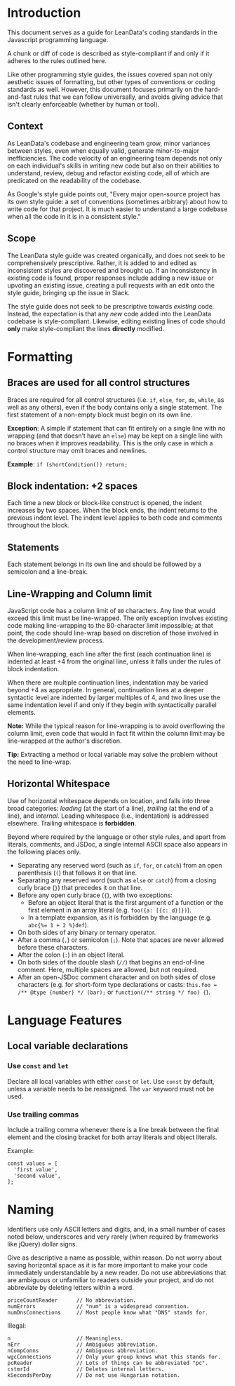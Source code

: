 # Introduction

This document serves as a guide for LeanData's coding standards in the Javascript programming language.

A chunk or diff of code is described as style-compliant if and only if it adheres to the rules outlined here.

Like other programming style guides, the issues covered span not only aesthetic issues of formatting, but other types of conventions or coding standards as well. However, this document focuses primarily on the hard-and-fast rules that we can follow universally, and avoids giving advice that isn't clearly enforceable (whether by human or tool).

## Context

As LeanData's codebase and engineering team grow, minor variances between styles, even when equally valid, generate minor-to-major inefficiencies. The code velocity of an engineering team depends not only on each individual's skills in writing new code but also on their abilities to understand, review, debug and refactor existing code, all of which are predicated on the readability of the codebase.

As Google's style guide points out, "Every major open-source project has its own style guide: a set of conventions (sometimes arbitrary) about how to write code for that project. It is much easier to understand a large codebase when all the code in it is in a consistent style."

## Scope

The LeanData style guide was created organically, and does not seek to be comprehensively prescriptive. Rather, it is added to and edited as inconsistent styles are discovered and brought up. If an inconsistency in existing code is found, proper responses include adding a new issue or upvoting an existing issue, creating a pull requests with an edit onto the style guide, bringing up the issue in Slack.

The style guide does not seek to be prescriptive towards *existing* code. Instead, the expectation is that any *new* code added into the LeanData codebase is style-compliant. Likewise, editing existing lines of code should **only** make style-compliant the lines **directly** modified.

# Formatting

## Braces are used for all control structures

Braces are required for all control structures (i.e. `if`, `else`, `for`, `do`, `while`, as well as any others), even if the body contains only a single statement. The first statement of a non-empty block must begin on its own line.

**Exception**: A simple if statement that can fit entirely on a single line with no wrapping (and that doesn’t have an `else`) may be kept on a single line with no braces when it improves readability. This is the only case in which a control structure may omit braces and newlines.

**Example**: `if (shortCondition()) return;`

## Block indentation: +2 spaces

Each time a new block or block-like construct is opened, the indent increases by two spaces. When the block ends, the indent returns to the previous indent level. The indent level applies to both code and comments throughout the block.

## Statements

Each statement belongs in its own line and should be followed by a semicolon and a line-break.

## Line-Wrapping and Column limit
JavaScript code has a column limit of `80` characters. Any line that would exceed this limit must be line-wrapped. The only exception involves existing code making line-wrapping to the 80-character limit impossible; at that point, the code should line-wrap based on discretion of those involved in the development/review process.

When line-wrapping, each line after the first (each continuation line) is indented at least +4 from the original line, unless it falls under the rules of block indentation.

When there are multiple continuation lines, indentation may be varied beyond +4 as appropriate. In general, continuation lines at a deeper syntactic level are indented by larger multiples of 4, and two lines use the same indentation level if and only if they begin with syntactically parallel elements.

**Note:** While the typical reason for line-wrapping is to avoid overflowing the column limit, even code that would in fact fit within the column limit may be line-wrapped at the author's discretion.

**Tip:** Extracting a method or local variable may solve the problem without the need to line-wrap.

## Horizontal Whitespace
Use of horizontal whitespace depends on location, and falls into three broad categories: *leading* (at the start of a line), *trailing* (at the end of a line), and *internal*. Leading whitespace (i.e., indentation) is addressed elsewhere. Trailing whitespace is **forbidden**.

Beyond where required by the language or other style rules, and apart from literals, comments, and JSDoc, a single internal ASCII space also appears in the following places only.

- Separating any reserved word (such as `if`, `for`, or `catch`) from an open parenthesis (`(`) that follows it on that line.
- Separating any reserved word (such as `else` or `catch`) from a closing curly brace (`}`) that precedes it on that line.
- Before any open curly brace (`{`), with two exceptions:
  - Before an object literal that is the first argument of a function or the first element in an array literal (e.g. `foo({a: [{c: d}]})`).
  - In a template expansion, as it is forbidden by the language (e.g. `abc{%= 1 + 2 %}def`).
- On both sides of any binary or ternary operator.
- After a comma (`,`) or semicolon (`;`). Note that spaces are never allowed before these characters.
- After the colon (`:`) in an object literal.
- On both sides of the double slash (`//`) that begins an end-of-line comment. Here, multiple spaces are allowed, but not required.
- After an open-JSDoc comment character and on both sides of close characters (e.g. for short-form type declarations or casts: t`his.foo = /** @type {number} */ (bar);` or `function(/** string */ foo) {`).

# Language Features

## Local variable declarations

### Use `const` and `let`
Declare all local variables with either `const` or `let`. Use `const` by default, unless a variable needs to be reassigned. The `var` keyword must not be used.

### Use trailing commas
Include a trailing comma whenever there is a line break between the final element and the closing bracket for both array literals and object literals.

Example:
```
const values = [
  'first value',
  'second value',
];
```

# Naming

Identifiers use only ASCII letters and digits, and, in a small number of cases noted below, underscores and very rarely (when required by frameworks like jQuery) dollar signs.

Give as descriptive a name as possible, within reason. Do not worry about saving horizontal space as it is far more important to make your code immediately understandable by a new reader. Do not use abbreviations that are ambiguous or unfamiliar to readers outside your project, and do not abbreviate by deleting letters within a word.

```
priceCountReader      // No abbreviation.
numErrors             // "num" is a widespread convention.
numDnsConnections     // Most people know what "DNS" stands for.
```

Illegal:
```
n                     // Meaningless.
nErr                  // Ambiguous abbreviation.
nCompConns            // Ambiguous abbreviation.
wgcConnections        // Only your group knows what this stands for.
pcReader              // Lots of things can be abbreviated "pc".
cstmrId               // Deletes internal letters.
kSecondsPerDay        // Do not use Hungarian notation.
```
